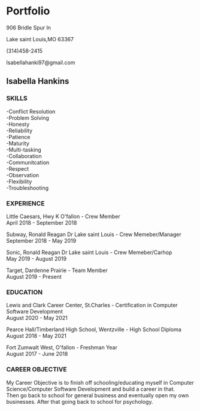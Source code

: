 <!DOCTYPE html>
<html>
    <head>
        <title>Portfolio</title>
    </head>
    <body>
        <h1>Portfolio</h1>
        <p>906 Bridle Spur ln</p>
        <p>Lake saint Louis,MO 63367</p>
        <p>(314)458-2415</p>
        <p>Isabellahanki97@gmail.com</p>
        <h2>Isabella Hankins</h2>
        <h3>SKILLS</h3>
        <p>-Conflict Resolution<br>
            -Problem Solving<br>
            -Honesty<br>
            -Reliability<br>
            -Patience<br>
            -Maturity<br>
            -Multi-tasking<br>
            -Collaboration<br>
            -Communitcation<br>
            -Respect<br>
            -Observation<br>
            -Flexibility<br>
            -Troubleshooting<br>
        </p>
        <h3>EXPERIENCE</h3>
        <p>Little Caesars, Hwy K O'fallon - Crew Member<br>
            April 2018 - September 2018</p>
        <p>Subway, Ronald Reagan Dr Lake saint Louis - Crew Memeber/Manager<br>
            September 2018 - May 2019</p>
        <p>Sonic, Ronald Reagan Dr Lake saint Louis - Crew Memeber/Carhop<br>
            May 2019 - August 2019</p>
        <p>Target, Dardenne Prairie - Team Member<br>
            August 2019 - Present</p>
        <h3>EDUCATION</h3>
        <p>Lewis and Clark Career Center, St.Charles - Certification in Computer Software Development<br>
            August 2020 - May 2021</p>
        <p>Pearce Hall/Timberland High School, Wentzville - High School Diploma<br>
            August 2018 - May 2021</p>
        <p>Fort Zumwalt West, O'fallon - Freshman Year <br>
            August 2017 - June 2018</p>
        <h3>CAREER OBJECTIVE</h3>
        <p>My Career Objective is to finish off schooling/educating myself in Computer Science/Computer Software Development and build a career in that.<br> Then go back to school for general business and eventually open my own businesses. After that going back to school for psychology. </p>
    </body>
</html>
